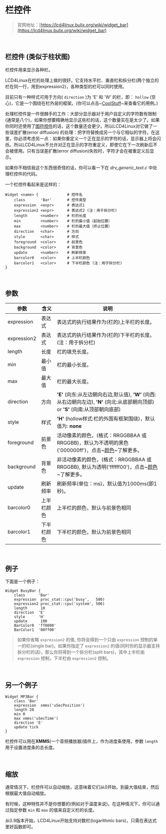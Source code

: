 # 栏控件

> 官网地址：[https://lcd4linux.bulix.org/wiki/widget_bar](https://lcd4linux.bulix.org/wiki/widget_bar)
<br>

## 栏控件 (类似于柱状图)

栏控件用来显示各种栏。

LCD4Linux在栏的处理上做的很好。它支持水平栏、垂直栏和拆分栏(两个独立的栏在同一行，用到expression2)，各种类型的栏可以同时使用。 

目前只有一种样式可用于方向( `direction` )为 'E' 和 'W' 的栏，即： `hollow` (空心)，它是一个围绕在栏外层的框架。(你可以点击~[CoolStuff](https://lcd4linux.bulix.org/wiki/CoolStuff)~来查看它的用例。)

处理栏控件是一件很棘手的工作：大部分显示器对于用户自定义的字符数有限制(通常是八个)，如果你想要精确地显示这些栏的话，这个数量实在是太少了。如果你同时还使用了[图符控件](https://github.com/enify/lcd4linux-doc/blob/master/wiki/widget_text.md)的话，这个数量还会更少。所以LCD4Linux对它做了一些误差扩散(error diffusion) 的处理：把字符替换成另一个与它相似的字符。在这里，你必须考虑另一点：如果你重定义一个正在显示的字符的话，显示器上将会闪烁。所以LCD4Linux不允许对正在显示的字符重定义，即使它在下一次刷新后不会被使用。只有当误差扩散(error diffusion)失败时，字符才会在被重定义后显示。 

如果你不相信我这个东西很奇怪的话，你可以看一下在  *drv_generic_text.c* 中处理栏控件的代码。

一个栏控件看起来是这样的：
```
Widget <name> {             # 控件名
    class       'Bar'       # 控件类型
    expression  <expr>      # 表达式1
    expression2 <expr>      # 表达式2 (注：用于拆分栏)
    length      <number>    # 栏的长度
    min         <number>    # 栏的最小值（起始位置）
    max         <number>    # 栏的最大值（终止位置）
    direction   <char>      # 方向
    style       <char>      # 样式
    foreground  <color>     # 前景色
    background  <color>     # 背景色
    update      <number>    # 刷新频率
    barcolor0   <color>     # 上半栏颜色
    barcolor1   <color>     # 下半栏颜色 (注：用于拆分栏)
}
```
<br>

## 参数
|参数|含义|说明|
|-|-|-|
|expression|表达式|表达式的执行结果作为(栏的)上半栏的长度。|
|expression2|表达式|表达式的执行结果作为(栏的)下半栏的长度。(注：用于拆分栏)|
|length|长度|栏的填充长度。|
|min|最小值|栏的最小长度。|
|max|最大值|栏的最大长度。|
|direction|方向|**'E'** (向东:从左边朝向右边,默认值), **'W'** (向西: 从右边朝向左边), **'N'** (向北:从底部朝向顶部) or **'S'** (向南:从顶部朝向底部) |
|style|样式|**'H'** (hollow样式:栏的外围有框架围绕)，默认值为: **none**|
|foreground|前景色|活动像素的颜色，(格式：RRGGBBAA 或 RRGGBB)，默认为不透明的黑色('000000ff')，点击~[颜色](https://lcd4linux.bulix.org/wiki/colors)~了解更多。|
|background|背景色|非活动像素的颜色，(格式：RRGGBBAA 或 RRGGBB), 默认为透明('ffffff00')，点击~[颜色](https://lcd4linux.bulix.org/wiki/colors)~了解更多。|
|update|刷新频率|刷新频率(单位：ms)，默认值为1000ms(即1秒)。|
|barcolor0|上半栏颜色|上半栏的颜色，默认与前景色相同|
|barcolor1|下半栏颜色|下半栏的颜色，默认为前景色相同|

<br>

## 例子
下面是一个例子：
```
Widget BusyBar {
    class      'Bar'
    expression  proc_stat::cpu('busy',   500)
    expression2 proc_stat::cpu('system', 500)
    length      10	
    direction  'E'
    style      'H'
    update      100
    BarColor0  'ff0000'
    BarColor1  '00ff00'
```

>  如果你省略 `expression2` 的值, 你将会得到一个只由 `expression` 控制的单一的栏(single bar)。如果你指定了 `expression2` 的值(同时你的显示器支持拆分栏的话)，那么你将得到一个拆分栏(split bars)，其中上半栏由 `expression` 控制，下半栏由 `expression2` 控制。

<br>

## 另一个例子
```
Widget MP3Bar {
    class 'Bar'
    expression  xmms('uSecPosition')
    length 20
    min 0
    max xmms('uSecTime')
    direction 'E'
    update tick
}
```
栏控件可以用在**XMMS**(一个音频播放器)插件上，作为进度条使用，参数 `length` 用于设置进度条的总长度。

<br>

## 缩放
通常情况下，栏控件可以自动缩放，这意味着它们从0开始，到最大值结束，然后根据最大值自动缩放。

有时候，这种特性并不是你想要的(例如对于温度来说)。在这种情况下，你可以通过指定参数 `min` 和 `max` 的值来自定义栏的长度。

从0.9版本开始，LCD4Linux开始支持对数栏(logarithmic bars)，只需在表达式里好函数即可。 